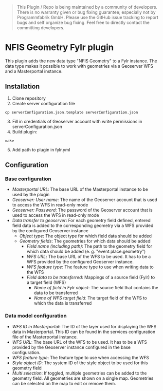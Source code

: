 > This Plugin / Repo is being maintained by a community of developers.
There is no warranty given or bug fixing guarantee; especially not by
Programmfabrik GmbH. Please use the GitHub issue tracking to report bugs
and self organize bug fixing. Feel free to directly contact the committing
developers.

# NFIS Geometry Fylr plugin

This plugin adds the new data type "NFIS Geometry" to a Fylr instance. The data type makes it possible to work with geometries via a Geoserver WFS and a Masterportal instance.


## Installation

1. Clone repository
2. Create server configuration file
```
cp serverConfiguration.json.template serverConfiguration.json
```
3. Fill in credentials of Geoserver account with write permissions in serverConfiguration.json
4. Build plugin:
```
make
```
5. Add path to plugin in fylr.yml

## Configuration

### Base configuration

* *Masterportal URL*: The base URL of the Masterportal instance to be used by the plugin
* *Geoserver: User name*: The name of the Geoserver account that is used to access the WFS in read-only mode
* *Geoserver: Password*: The password of the Geoserver account that is used to access the WFS in read-only mode
* *Data transfer to geoserver*: For each geometry field defined, entered field data is added to the corresponding geometry via a WFS provided by the configured Geoserver instance
    * *Object type*: The object type for which field data should be added
    * *Geometry fields*: The geometries for which data should be added
        * *Field name (including path)*: The path to the geometry field for which data should be added (e. g. "event.place.geometry")
        * *WFS URL*: The base URL of the WFS to be used. It has to be a WFS provided by the configured Geoserver instance.
        * *WFS feature type*: The feature type to use when writing data to the WFS
        * *Field data to be transferred*: Mappings of a source field (Fylr) to a target field (WFS) 
           * *Name of field in Fylr object*: The source field that contains the data to be transferred
           * *Name of WFS target field*: The target field of the WFS to which the data is transferred

### Data model configuration

* *WFS ID in Masterportal*: The ID of the layer used for displaying the WFS data in Masterportal. This ID can be found in the services configuration file of the Masterportal instance.
* *WFS URL*: The base URL of the WFS to be used. It has to be a WFS provided by the Geoserver instance configured in the base configuration.
* *WFS feature type*: The feature type to use when accessing the WFS
* *Style object ID*: The system ID of the style object to be used for this geometry field
* *Multi selection*: If toggled, multiple geometries can be added to the geometry field. All geometries are shown on a single map. Geometries can be selected on the map to edit or remove them.
